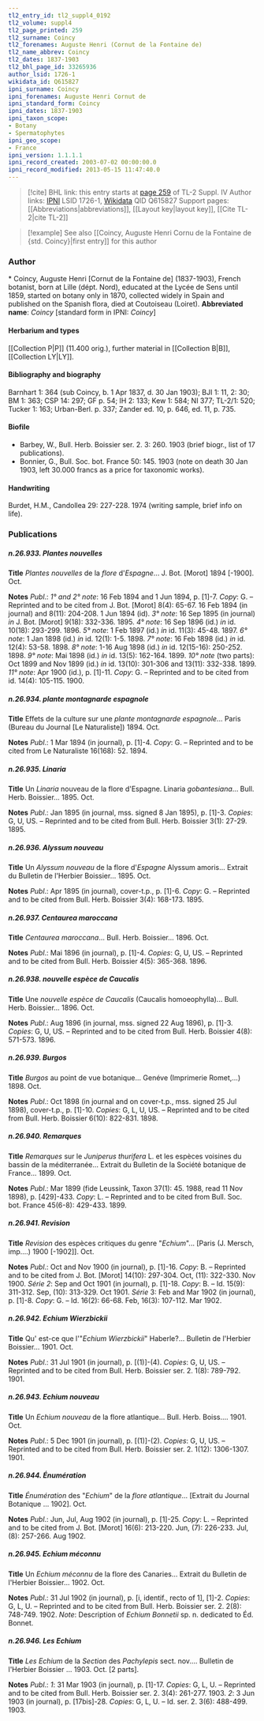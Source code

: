 ```yaml
---
tl2_entry_id: tl2_suppl4_0192
tl2_volume: suppl4
tl2_page_printed: 259
tl2_surname: Coincy
tl2_forenames: Auguste Henri (Cornut de la Fontaine de)
tl2_name_abbrev: Coincy
tl2_dates: 1837-1903
tl2_bhl_page_id: 33265936
author_lsid: 1726-1
wikidata_id: Q615827
ipni_surname: Coincy
ipni_forenames: Auguste Henri Cornut de
ipni_standard_form: Coincy
ipni_dates: 1837-1903
ipni_taxon_scope: 
- Botany
- Spermatophytes
ipni_geo_scope: 
- France
ipni_version: 1.1.1.1
ipni_record_created: 2003-07-02 00:00:00.0
ipni_record_modified: 2013-05-15 11:47:40.0
---
```


> [!cite] BHL link: this entry starts at [page 259](https://www.biodiversitylibrary.org/page/33265936) of TL-2 Suppl. IV
> Author links: [IPNI](https://www.ipni.org/a/1726-1) LSID 1726-1, [Wikidata](https://www.wikidata.org/wiki/Q615827) QID Q615827
> Support pages: [[Abbreviations|abbreviations]], [[Layout key|layout key]], [[Cite TL-2|cite TL-2]]

> [!example] See also [[Coincy, Auguste Henri Cornu de la Fontaine de {std. Coincy}|first entry]] for this author

### Author

\* Coincy, Auguste Henri \[Cornut de la Fontaine de\] (1837-1903), French botanist, born at Lille (dépt. Nord), educated at the Lycée de Sens until 1859, started on botany only in 1870, collected widely in Spain and published on the Spanish flora, died at Coutoiseau (Loiret). 
**Abbreviated name**: *Coincy* \[standard form in IPNI: *Coincy*\]

#### Herbarium and types

[[Collection P|P]] (11.400 orig.), further material in [[Collection B|B]], [[Collection LY|LY]].

#### Bibliography and biography

Barnhart 1: 364 (sub Coincy, b. 1 Apr 1837, d. 30 Jan 1903); BJI 1: 11, 2: 30; BM 1: 363; CSP 14: 297; GF p. 54; IH 2: 133; Kew 1: 584; NI 377; TL-2/1: 520; Tucker 1: 163; Urban-Berl. p. 337; Zander ed. 10, p. 646, ed. 11, p. 735.

#### Biofile

- Barbey, W., Bull. Herb. Boissier ser. 2. 3: 260. 1903 (brief biogr., list of 17 publications).
- Bonnier, G., Bull. Soc. bot. France 50: 145. 1903 (note on death 30 Jan 1903, left 30.000 francs as a price for taxonomic works).

#### Handwriting

Burdet, H.M., Candollea 29: 227-228. 1974 (writing sample, brief info on life).

### Publications

##### n.26.933. Plantes nouvelles

**Title**
*Plantes nouvelles* de la *flore* d'*Espagne*... J. Bot. \[Morot\] 1894 \[-1900\]. Oct.

**Notes**
*Publ*.: *1° and 2° note*: 16 Feb 1894 and 1 Jun 1894, p. \[1\]-7. *Copy*: G. – Reprinted and to be cited from J. Bot. \[Morot\] 8(4): 65-67. 16 Feb 1894 (in journal) and 8(11): 204-208. 1 Jun 1894 (id).
*3° note*: 16 Sep 1895 (in journal) *in* J. Bot. \[Morot\] 9(18): 332-336. 1895.
*4° note*: 16 Sep 1896 (id.) *in* id. 10(18): 293-299. 1896.
*5° note*: 1 Feb 1897 (id.) *in* id. 11(3): 45-48. 1897.
*6° note*: 1 Jan 1898 (id.) *in* id. 12(1): 1-5. 1898.
*7° note*: 16 Feb 1898 (id.) *in* id. 12(4): 53-58. 1898.
*8° note*: 1-16 Aug 1898 (id.) *in* id. 12(15-16): 250-252. 1898.
*9° note*: Mai 1898 (id.) *in* id. 13(5): 162-164. 1899.
*10° note* (two parts): Oct 1899 and Nov 1899 (id.) *in* id. 13(10): 301-306 and 13(11): 332-338. 1899.
*11° note*: Apr 1900 (id.), p. \[1\]-11. *Copy*: G. – Reprinted and to be cited from id. 14(4): 105-115. 1900.

##### n.26.934. plante montagnarde espagnole

**Title**
Effets de la culture sur une *plante montagnarde espagnole*... Paris (Bureau du Journal \[Le Naturaliste\]) 1894. Oct.

**Notes**
*Publ*.: 1 Mar 1894 (in journal), p. \[1\]-4. *Copy*: G. – Reprinted and to be cited from Le Naturaliste 16(168): 52. 1894.

##### n.26.935. Linaria

**Title**
Un *Linaria* nouveau de la flore d'Espagne. Linaria *gobantesiana*... Bull. Herb. Boissier... 1895. Oct.

**Notes**
*Publ*.: Jan 1895 (in journal, mss. signed 8 Jan 1895), p. \[1\]-3. *Copies*: G, U, US. – Reprinted and to be cited from Bull. Herb. Boissier 3(1): 27-29. 1895.

##### n.26.936. Alyssum nouveau

**Title**
Un *Alyssum nouveau* de la flore d'*Espagne* Alyssum amoris... Extrait du Bulletin de l'Herbier Boissier... 1895. Oct.

**Notes**
*Publ*.: Apr 1895 (in journal), cover-t.p., p. \[1\]-6. *Copy*: G. – Reprinted and to be cited from Bull. Herb. Boissier 3(4): 168-173. 1895.

##### n.26.937. Centaurea maroccana

**Title**
*Centaurea maroccana*... Bull. Herb. Boissier... 1896. Oct.

**Notes**
*Publ*.: Mai 1896 (in journal), p. \[1\]-4. *Copies*: G, U, US. – Reprinted and to be cited from Bull. Herb. Boissier 4(5): 365-368. 1896.

##### n.26.938. nouvelle espèce de Caucalis

**Title**
Une *nouvelle espèce de Caucalis* (Caucalis homoeophylla)... Bull. Herb. Boissier... 1896. Oct.

**Notes**
*Publ*.: Aug 1896 (in journal, mss. signed 22 Aug 1896), p. \[1\]-3. *Copies*: G, U, US. – Reprinted and to be cited from Bull. Herb. Boissier 4(8): 571-573. 1896.

##### n.26.939. Burgos

**Title**
*Burgos* au point de vue botanique... Genéve (Imprimerie Romet,...) 1898. Oct.

**Notes**
*Publ*.: Oct 1898 (in journal and on cover-t.p., mss. signed 25 Jul 1898), cover-t.p., p. \[1\]-10.
*Copies*: G, L, U, US. – Reprinted and to be cited from Bull. Herb. Boissier 6(10): 822-831. 1898.

##### n.26.940. Remarques

**Title**
*Remarques* sur le *Juniperus thurifera* L. et les espèces voisines du bassin de la méditerranée... Extrait du Bulletin de la Société botanique de France... 1899. Oct.

**Notes**
*Publ*.: Mar 1899 (fide Leussink, Taxon 37(1): 45. 1988, read 11 Nov 1898), p. \[429\]-433.
*Copy*: L. – Reprinted and to be cited from Bull. Soc. bot. France 45(6-8): 429-433. 1899.

##### n.26.941. Revision

**Title**
*Revision* des espèces critiques du genre "*Echium*"... \[Paris (J. Mersch, imp....) 1900 \[-1902\]\]. Oct.

**Notes**
*Publ*.: Oct and Nov 1900 (in journal), p. \[1\]-16. *Copy*: B. – Reprinted and to be cited from J. Bot. \[Morot\] 14(10): 297-304. Oct, (11): 322-330. Nov 1900.
*Série 2*: Sep and Oct 1901 (in journal), p. \[1\]-18. *Copy*: B. – Id. 15(9): 311-312. Sep, (10): 313-329. Oct 1901.
*Série* 3: Feb and Mar 1902 (in journal), p. \[1\]-8. *Copy*: G. – Id. 16(2): 66-68. Feb, 16(3): 107-112. Mar 1902.

##### n.26.942. Echium Wierzbickii

**Title**
Qu' est-ce que l'"*Echium Wierzbickii*" Haberle?... Bulletin de l'Herbier Boissier... 1901. Oct.

**Notes**
*Publ*.: 31 Jul 1901 (in journal), p. \[(1)\]-(4). *Copies*: G, U, US. – Reprinted and to be cited from Bull. Herb. Boissier ser. 2. 1(8): 789-792. 1901.

##### n.26.943. Echium nouveau

**Title**
Un *Echium nouveau* de la flore atlantique... Bull. Herb. Boiss.... 1901. Oct.

**Notes**
*Publ*.: 5 Dec 1901 (in journal), p. \[(1)\]-(2). *Copies*: G, U, US. – Reprinted and to be cited from Bull. Herb. Boissier ser. 2. 1(12): 1306-1307. 1901.

##### n.26.944. Énumération

**Title**
*Énumération* des "*Echium*" de la *flore atlantique*... \[Extrait du Journal Botanique ... 1902\]. Oct.

**Notes**
*Publ*.: Jun, Jul, Aug 1902 (in journal), p. \[1\]-25. *Copy*: L. – Reprinted and to be cited from J. Bot. \[Morot\] 16(6): 213-220. Jun, (7): 226-233. Jul, (8): 257-266. Aug 1902.

##### n.26.945. Echium méconnu

**Title**
Un *Echium méconnu* de la flore des Canaries... Extrait du Bulletin de l'Herbier Boissier... 1902. Oct.

**Notes**
*Publ*.: 31 Jul 1902 (in journal), p. \[i, identif., recto of 1\], \[1\]-2. *Copies*: G, L, U. – Reprinted and to be cited from Bull. Herb. Boissier ser. 2. 2(8): 748-749. 1902.
*Note*: Description of *Echium Bonnetii* sp. n. dedicated to Éd. Bonnet.

##### n.26.946. Les Echium

**Title**
*Les Echium* de la *Section* des *Pachylepis* sect. nov.... Bulletin de l'Herbier Boissier ... 1903. Oct. \[2 parts\].

**Notes**
*Publ*.: *1*: 31 Mar 1903 (in journal), p. \[1\]-17. *Copies*: G, L, U. – Reprinted and to be cited from Bull. Herb. Boissier ser. 2. 3(4): 261-277. 1903.
*2*: 3 Jun 1903 (in journal), p. \[17bis\]-28. *Copies*: G, L, U. – Id. ser. 2. 3(6): 488-499. 1903.

